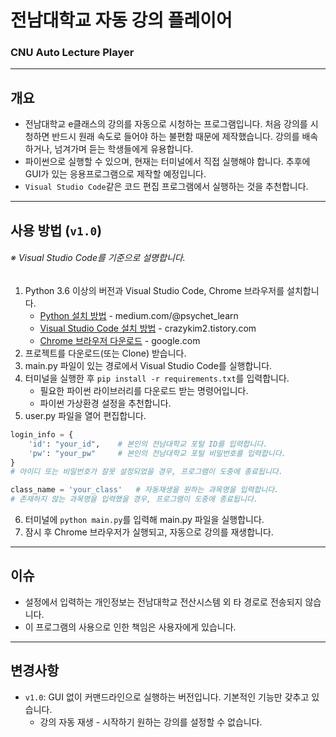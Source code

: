 # 전남대학교 자동 강의 플레이어

### CNU Auto Lecture Player

---

## 개요

-   전남대학교 e클래스의 강의를 자동으로 시청하는 프로그램입니다. 처음 강의를 시청하면 반드시 원래 속도로 들어야 하는 불편함 때문에 제작했습니다. 강의를 배속하거나, 넘겨가며 듣는 학생들에게 유용합니다.
-   파이썬으로 실행할 수 있으며, 현재는 터미널에서 직접 실행해야 합니다. 추후에 GUI가 있는 응용프로그램으로 제작할 예정입니다.
-   `Visual Studio Code`같은 코드 편집 프로그램에서 실행하는 것을 추천합니다.

---

## 사용 방법 (`v1.0`)

###### ※ Visual Studio Code를 기준으로 설명합니다.

1. Python 3.6 이상의 버전과 Visual Studio Code, Chrome 브라우저를 설치합니다.
    - [Python 설치 방법](https://medium.com/@psychet_learn/python-%EA%B8%B0%EC%B4%88-2%EC%9E%A5-python-%EC%84%A4%EC%B9%98-%EB%B0%8F-%ED%99%98%EA%B2%BD%EC%84%A4%EC%A0%95-windows-ver-b030d96bcbd0) - medium.com/@psychet_learn
    - [Visual Studio Code 설치 방법](https://crazykim2.tistory.com/748) - crazykim2.tistory.com
    - [Chrome 브라우저 다운로드](https://www.google.com/intl/ko_kr/chrome/) - google.com
2. 프로젝트를 다운로드(또는 Clone) 받습니다.
3. main.py 파일이 있는 경로에서 Visual Studio Code를 실행합니다.
4. 터미널을 실행한 후 `pip install -r requirements.txt`를 입력합니다.
    - 필요한 파이썬 라이브러리를 다운로드 받는 명령어입니다.
    - 파이썬 가상환경 설정을 추천합니다.
5. user.py 파일을 열어 편집합니다.

```python
login_info = {
    'id': "your_id",    # 본인의 전남대학교 포털 ID를 입력합니다.
    'pw': "your_pw"     # 본인의 전남대학교 포털 비밀번호를 입력합니다.
}
# 아이디 또는 비밀번호가 잘못 설정되었을 경우, 프로그램이 도중에 종료됩니다.
```

```python
class_name = 'your_class'   # 자동재생을 원하는 과목명을 입력합니다.
# 존재하지 않는 과목명을 입력했을 경우, 프로그램이 도중에 종료됩니다.
```

6. 터미널에 `python main.py`를 입력해 main.py 파일을 실행합니다.
7. 잠시 후 Chrome 브라우저가 실행되고, 자동으로 강의를 재생합니다.

---

## 이슈

-   설정에서 입력하는 개인정보는 전남대학교 전산시스템 외 타 경로로 전송되지 않습니다.
-   이 프로그램의 사용으로 인한 책임은 사용자에게 있습니다.
---
## 변경사항
- `v1.0`: GUI 없이 커맨드라인으로 실행하는 버전입니다. 기본적인 기능만 갖추고 있습니다.
    - 강의 자동 재생 - 시작하기 원하는 강의를 설정할 수 없습니다.
